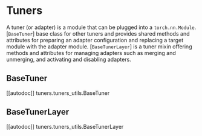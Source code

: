 <!--Copyright 2023 The HuggingFace Team. All rights reserved.

Licensed under the Apache License, Version 2.0 (the "License"); you may not use this file except in compliance with
the License. You may obtain a copy of the License at

http://www.apache.org/licenses/LICENSE-2.0

Unless required by applicable law or agreed to in writing, software distributed under the License is distributed on
an "AS IS" BASIS, WITHOUT WARRANTIES OR CONDITIONS OF ANY KIND, either express or implied. See the License for the
specific language governing permissions and limitations under the License.

⚠️ Note that this file is in Markdown but contain specific syntax for our doc-builder (similar to MDX) that may not be
rendered properly in your Markdown viewer.

-->

# Tuners

A tuner (or adapter) is a module that can be plugged into a `torch.nn.Module`. [`BaseTuner`] base class for other tuners and provides shared methods and attributes for preparing an adapter configuration and replacing a target module with the adapter module. [`BaseTunerLayer`] is a tuner mixin offering methods and attributes for managing adapters such as merging and unmerging, and activating and disabling adapters.

## BaseTuner

[[autodoc]] tuners.tuners_utils.BaseTuner

## BaseTunerLayer

[[autodoc]] tuners.tuners_utils.BaseTunerLayer